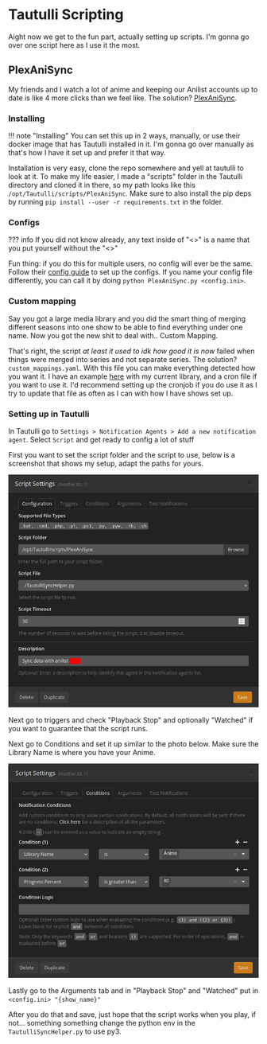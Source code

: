# Tautulli Scripting

Aight now we get to the fun part, actually setting up scripts. I'm gonna go over one script here as I use it the most.

## PlexAniSync
My friends and I watch a lot of anime and keeping our Anilist accounts up to date is like 4 more clicks than we feel like. The solution? [PlexAniSync](https://github.com/RickDB/PlexAniSync).

### Installing

!!! note "Installing"
    You can set this up in 2 ways, manually, or use their docker image that has Tautulli installed in it. I'm gonna go over manually as that's how I have it set up and prefer it that way.

Installation is very easy, clone the repo somewhere and yell at tautulli to look at it. To make my life easier, I made a "scripts" folder in the Tautulli directory and cloned it in there, so my path looks like this `/opt/Tautulli/scripts/PlexAniSync`. Make sure to also install the pip deps by running `pip install --user -r requirements.txt` in the folder.

### Configs

??? info
    If you did not know already, any text inside of "<>" is a name that you put yourself without the "<>"

Fun thing: if you do this for multiple users, no config will ever be the same. Follow their [config guide](https://github.com/RickDB/PlexAniSync#step-3---configuration) to set up the configs. If you name your config file differently, you can call it by doing `python PlexAniSync.py <config.ini>`.

### Custom mapping
Say you got a large media library and you did the smart thing of merging different seasons into one show to be able to find everything under one name. Now you got the new shit to deal with.. Custom Mapping.

That's right, the script *at least it used to idk how good it is now* failed when things were merged into series and not separate series. The solution? `custom_mappings.yaml`. With this file you can make everything detected how you want it. I have an example [here](https://github.com/46620/custom-mappings) with my current library, and a cron file if you want to use it. I'd recommend setting up the cronjob if you do use it as I try to update that file as often as I can with how I have shows set up.

### Setting up in Tautulli

In Tautulli go to `Settings > Notification Agents > Add a new notification agent`. Select `Script` and get ready to config a lot of stuff

First you want to set the script folder and the script to use, below is a screenshot that shows my setup, adapt the paths for yours.

![03_tautulli_pas_1](img/03_tautulli_pas_1.png)

Next go to triggers and check "Playback Stop" and optionally "Watched" if you want to guarantee that the script runs.

Next go to Conditions and set it up similar to the photo below. Make sure the Library Name is where you have your Anime.

![04_tautulli_pas_2](img/04_tautulli_pas_2.png)

Lastly go to the Arguments tab and in "Playback Stop" and "Watched" put in `<config.ini> "{show_name}"`

After you do that and save, just hope that the script works when you play, if not... something something change the python env in the `TautulliSyncHelper.py` to use py3.
